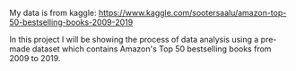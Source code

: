 My data is from kaggle: https://www.kaggle.com/sootersaalu/amazon-top-50-bestselling-books-2009-2019

In this project I will be showing the process of data analysis using a pre-made dataset which contains Amazon's Top 50 bestselling books from 2009 to 2019. 
